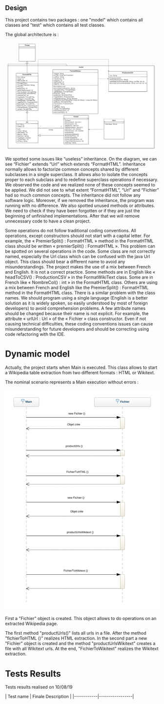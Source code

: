 ## Design 

This project contains two packages : one "model" which contains all classes and "test" which contains all test classes.

The global architecture is : 

![100% center](images/class_diagram_origin_V2.0.png)

We spotted some issues like “useless” inheritance. On the diagram, we can see “Fichier” extends “Url” which extends “FormatHTML”. Inheritance normally allows to factorize common concepts shared by different subclasses in a single superclass. It allows also to isolate the concepts proper to each subclass and to redefine superclass operations if necessary. 
We observed the code and we realized none of these concepts seemed to be applied. We did not see to what extent “FormatHTML”, “Url” and “Fichier” had so much common concepts. The inheritance did not follow any software logic. Moreover, if we removed the inheritance, the program was running with no difference.
We also spotted unused methods or attributes. We need to check if they have been forgotten or if they are just the beginning of unfinished implementations. After that we will remove unnecessary code to have a clean project.

Some operations do not follow traditional coding conventions. All operations, except constructors should not start with a capital letter. For example, the « PremierSplit() : FormatHTML » method in the FormatHTML class should be written « premierSplit() : FormatHTML ». This problem can be spotted on several operations in the code.
Some class are not correctly named, especially the Url class which can be confused with the java Url object. This class should bear a different name to avoid any misunderstandings.
The project makes the use of a mix between French and English. It is not a correct practice. Some methods are in English like « headToCSV() : ProductionCSV » in the FormatWikiText class. Some are in French like « NombreCol() : int » in the FormatHTML class. Others are using a mix between French and English like the PremierSplit() : FormatHTML method in the FormatHTML class. There is a similar problem with the class names. We should program using a single language (English is a better solution as it is widely spoken, so easily understood by most of foreign developers) to avoid comprehension problems.
A few attribute names should be changed because their name is not explicit. For example, the attribute « urlUrl : Url » of the « Fichier » class constructor. 
Even if not causing technical difficulties, these coding conventions issues can cause misunderstanding for future developers and should be correcting using code refactoring with the IDE.

  
# Dynamic model
  
Actually, the project starts when Main is executed. This class allows to start a Wikipedia table extraction from two different formats : HTML or Wikitext. 

The nominal scenario represents a Main execution without errors :
 
![100% center](images/sequence-diagram.png)

First a "Fichier" object is created. This object allows to do operations on an extracted Wikipedia page.

The first method "productUrls()" lists all urls in a file. After the method "fichierToHTML ()" realizes HTML extraction. In the second part a new "Fichier" object is created and the method "productUrlsWikitext" creates a file with all Wikitext urls. At the end, "FichierToWikitext" realizes the Wikitext extraction.

# Tests Results

Tests results realised on 10/08/19

| Test name | Finale Description | |------------|-----------------|

